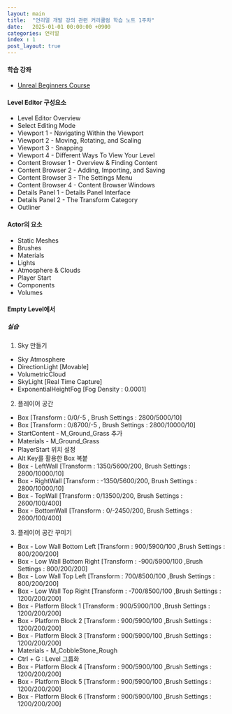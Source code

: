 ```yaml
---
layout: main
title:  "언리얼 개발 강의 관련 커리큘럼 학습 노트 1주차"
date:   2025-01-01 00:00:00 +0900
categories: 언리얼
index : 1
post_layout: true
---
```


<h4> 학습 강좌 </h4>
<ul class="actions">
  <li><a href="https://www.udemy.com/course/unreal-engine-5-the-complete-beginners-course/" class="button">Unreal Beginners Course</a></li>
</ul>

<h4>Level Editor 구성요소 </h4>

- Level Editor Overview
- Select Editing Mode
- Viewport 1 - Navigating Within the Viewport
- Viewport 2 - Moving, Rotating, and Scaling
- Viewport 3 - Snapping
- Viewport 4 - Different Ways To View Your Level
- Content Browser 1 - Overview & Finding Content
- Content Browser 2 - Adding, Importing, and Saving
- Content Browser 3 - The Settings Menu
- Content Browser 4 - Content Browser Windows
- Details Panel 1 - Details Panel Interface
- Details Panel 2 - The Transform Category
- Outliner

<h4>Actor의 요소</h4>

- Static Meshes
- Brushes
- Materials
- Lights
- Atmosphere & Clouds
- Player Start
- Components
- Volumes

<h4>Empty Level에서</h4>

<h5>실습</h5>

1. Sky 만들기
- Sky Atmosphere
- DirectionLight [Movable]
- VolumetricCloud
- SkyLight [Real Time Capture]
- ExponentialHeightFog [Fog Density : 0.0001]

2. 플레이어 공간
- Box [Transform : 0/0/-5 , Brush Settings : 2800/5000/10]
- Box [Transform : 0/8700/-5 , Brush Settings : 2800/10000/10]
- StartContent - M_Ground_Grass 추가
- Materials - M_Ground_Grass
- PlayerStart 위치 설정
- Alt Key를 활용한 Box 복붙
- Box - LeftWall [Transform : 1350/5600/200, Brush Settings : 2800/10000/10]
- Box - RightWall [Transform : -1350/5600/200, Brush Settings : 2800/10000/10]
- Box - TopWall [Transform : 0/13500/200, Brush Settings : 2600/100/400]
- Box - BottomWall [Transform : 0/-2450/200, Brush Settings : 2600/100/400]

3. 플레이어 공간 꾸미기
- Box - Low Wall Bottom Left [Transform : 900/5900/100 ,Brush Settings : 800/200/200]
- Box - Low Wall Bottom Right [Transform : -900/5900/100 ,Brush Settings : 800/200/200]
- Box - Low Wall Top Left [Transform : 700/8500/100 ,Brush Settings : 800/200/200]
- Box - Low Wall Top Right [Transform : -700/8500/100 ,Brush Settings : 1200/200/200]
- Box - Platform Block 1 [Transform : 900/5900/100 ,Brush Settings : 1200/200/200]
- Box - Platform Block 2 [Transform : 900/5900/100 ,Brush Settings : 1200/200/200]
- Box - Platform Block 3 [Transform : 900/5900/100 ,Brush Settings : 1200/200/200]
- Materials - M_CobbleStone_Rough
- Ctrl + G : Level 그룹화
- Box - Platform Block 4 [Transform : 900/5900/100 ,Brush Settings : 1200/200/200]
- Box - Platform Block 5 [Transform : 900/5900/100 ,Brush Settings : 1200/200/200]
- Box - Platform Block 6 [Transform : 900/5900/100 ,Brush Settings : 1200/200/200]